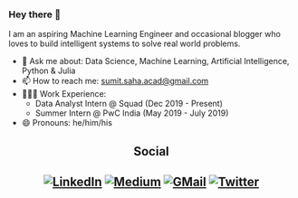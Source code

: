 ### Hey there 👋

I am an aspiring Machine Learning Engineer and occasional blogger who loves to build intelligent systems to solve real world problems. 

- 💬 Ask me about: Data Science, Machine Learning, Artificial Intelligence, Python & Julia
- 📫 How to reach me: <sumit.saha.acad@gmail.com>
- 🧑🏽‍💻 Work Experience:
  - Data Analyst Intern @ Squad (Dec 2019 - Present)
  - Summer Intern @ PwC India (May 2019 - July 2019)
- 😄 Pronouns: he/him/his

<h2 align="center">Social<h2>
<p align="center">
  <a href="https://www.linkedin.com/in/linksumitsaha/"><img src="https://img.shields.io/badge/LinkedIn--_.svg?style=social&logo=linkedin" target="_blank" alt="LinkedIn"></a>
  <a href="https://medium.com/@_sumitsaha_"><img src="https://img.shields.io/badge/Medium--_.svg?style=social&logo=medium" target="_blank" alt="Medium"></a>
  <a href="mailto:sumit.saha.acad@gmail.com"><img src="https://img.shields.io/badge/GMail--_.svg?style=social&logo=gmail" target="_blank" alt="GMail"></a>
	<a href="https://twitter.com/_sumitsaha_"><img src="https://img.shields.io/twitter/follow/_sumitsaha_?label=Twitter&style=social" target="_blank" alt="Twitter"></a>
</p>
